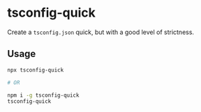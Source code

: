 # tsconfig-quick

Create a `tsconfig.json` quick, but with a good level of strictness.

## Usage

```bash
npx tsconfig-quick

# OR

npm i -g tsconfig-quick
tsconfig-quick
```

